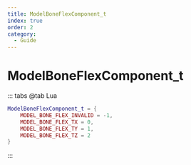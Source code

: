 ```yaml
---
title: ModelBoneFlexComponent_t
index: true
order: 2
category:
  - Guide
---
```


# ModelBoneFlexComponent_t
::: tabs
@tab Lua
```lua
ModelBoneFlexComponent_t = {
    MODEL_BONE_FLEX_INVALID = -1,
    MODEL_BONE_FLEX_TX = 0,
    MODEL_BONE_FLEX_TY = 1,
    MODEL_BONE_FLEX_TZ = 2
}
```
:::